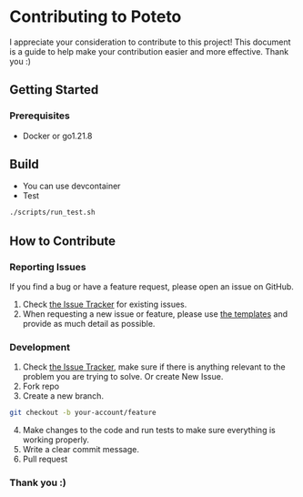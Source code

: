 # Contributing to Poteto

I appreciate your consideration to contribute to this project! This document is a guide to help make your contribution easier and more effective. Thank you :)

## Getting Started

### Prerequisites

- Docker or go1.21.8

## Build

- You can use devcontainer
- Test
```bash
./scripts/run_test.sh
```

## How to Contribute

### Reporting Issues

If you find a bug or have a feature request, please open an issue on GitHub.

1. Check [the Issue Tracker](https://github.com/poteto-go/poteto/issues) for existing issues.
2. When requesting a new issue or feature, please use [the templates](https://github.com/poteto-go/poteto/issues/new?assignees=&labels=&projects=&template=-bug-----feature--issue-title.md&title=) and provide as much detail as possible.

### Development

1. Check [the Issue Tracker](https://github.com/poteto-go/poteto/issues), make sure if there is anything relevant to the problem you are trying to solve. Or create New Issue.
2. Fork repo
3. Create a new branch.

```bash
git checkout -b your-account/feature
```

4. Make changes to the code and run tests to make sure everything is working properly.
5. Write a clear commit message.
6. Pull request

### Thank you :)